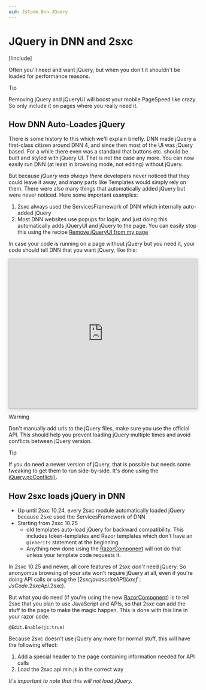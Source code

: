 ```yaml
---
uid: JsCode.Dnn.JQuery
---
```

# JQuery in DNN and 2sxc

[!include[](~/basics/stack/_shared-float-summary.md)]
<style>.context-box-summary .frameworks-js { visibility: visible; } </style>


Often you'll need and want jQuery, but when you don't it shouldn't be loaded for performance reasons. 

> [!TIP]
> Removing jQuery and jQueryUI will boost your mobile PageSpeed like crazy. 
> So only include it on pages where you really need it. 

## How DNN Auto-Loades jQuery

There is some history to this which we'll explain briefly. DNN made jQuery a first-class citizen around DNN 4, and since then most of the UI was jQuery based. For a while there even was a standard that buttons etc. should be built and styled with jQuery UI. That is not the case any more. You can now easily run DNN (at least in browsing mode, not editing) without jQuery. 

But because _jQuery was always there_ developers never noticed that they could leave it away, and many parts like Templates would simply rely on them. There were also many things that automatically added jQuery but were never noticed. Here some important examples:

1. 2sxc always used the ServicesFramework of DNN which internally auto-added jQuery
1. Most DNN websites use popups for login, and just doing this automatically adds jQueryUI and jQuery to the page. You can easily stop this using the recipe [Remove jQueryUI from my page](https://azing.org/dnn-community/r/fjgSyTfI)

In case your code is running on a page without jQuery but you need it, your code should tell DNN that you want jQuery, like this:

<iframe src="https://azing.org/dnn-community/r/YqJFbNKH?embed=1" width="100%" height="400" frameborder="0" allowfullscreen style="box-shadow: 0 1px 3px rgba(60,64,67,.3), 0 4px 8px 3px rgba(60,64,67,.15)"></iframe>

> [!WARNING]
> Don't manually add urls to the jQuery files, make sure you use the official API. This should help you prevent loading jQuery multiple times and avoid conflicts between jQuery version.

> [!TIP]
> If you do need a newer version of jQuery, that is possible but needs some tweaking to get them to run side-by-side. It's done using the [jQuery.noConflict()](https://api.jquery.com/jQuery.noConflict/).

## How 2sxc loads jQuery in DNN

* Up until 2sxc 10.24, every 2sxc module automatically loaded jQuery because 2sxc used the ServicesFramework of DNN
* Starting from 2sxc 10.25 
  * old templates auto-load jQuery for backward compatibility. This includes token-templates and Razor templates which don't have an `@inherits` statement at the beginning. 
  * Anything new done using the [RazorComponent](xref:NetCode.Razor.Component) will not do that unless your template code requests it.

In 2sxc 10.25 and newer, all core features of 2sxc _don't_ need jQuery. So anonyomus browsing of your site won't require jQuery at all, even if you're doing API calls or using the [$2sxc javascript API](xref:JsCode.2sxcApi.$2sxc). 

But what you do need (if you're using the new [RazorComponent](xref:NetCode.Razor.Component)) is to tell 2sxc that you plan to use JavaScript and APIs, so that 2sxc can add the stuff to the page to make the magic happen. This is done with this line in your razor code:

```
@Edit.Enable(js:true)
```

Because 2sxc doesn't use jQuery any more for normal stuff, this will have the following effect:

1. Add a special header to the page containing information needed for API calls
1. Load the 2sxc.api.min.js in the correct way

_It's important to note that this will not load jQuery._





